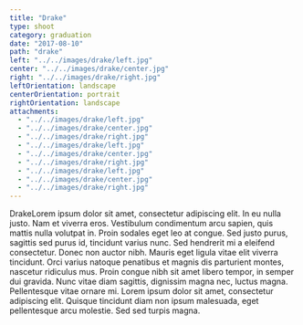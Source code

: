 ```yaml
---
title: "Drake"
type: shoot
category: graduation
date: "2017-08-10"
path: "drake"
left: "../../images/drake/left.jpg"
center: "../../images/drake/center.jpg"
right: "../../images/drake/right.jpg"
leftOrientation: landscape
centerOrientation: portrait
rightOrientation: landscape
attachments: 
  - "../../images/drake/left.jpg"
  - "../../images/drake/center.jpg"
  - "../../images/drake/right.jpg"
  - "../../images/drake/left.jpg"
  - "../../images/drake/center.jpg"
  - "../../images/drake/right.jpg"
  - "../../images/drake/left.jpg"
  - "../../images/drake/center.jpg"
  - "../../images/drake/right.jpg"
---
```


DrakeLorem ipsum dolor sit amet, consectetur adipiscing elit. In eu nulla justo. Nam et viverra eros. Vestibulum condimentum arcu sapien, quis mattis nulla volutpat in. Proin sodales eget leo at congue. Sed justo purus, sagittis sed purus id, tincidunt varius nunc. Sed hendrerit mi a eleifend consectetur. Donec non auctor nibh. Mauris eget ligula vitae elit viverra tincidunt. Orci varius natoque penatibus et magnis dis parturient montes, nascetur ridiculus mus. Proin congue nibh sit amet libero tempor, in semper dui gravida. Nunc vitae diam sagittis, dignissim magna nec, luctus magna. Pellentesque vitae ornare mi. Lorem ipsum dolor sit amet, consectetur adipiscing elit. Quisque tincidunt diam non ipsum malesuada, eget pellentesque arcu molestie. Sed sed turpis magna.